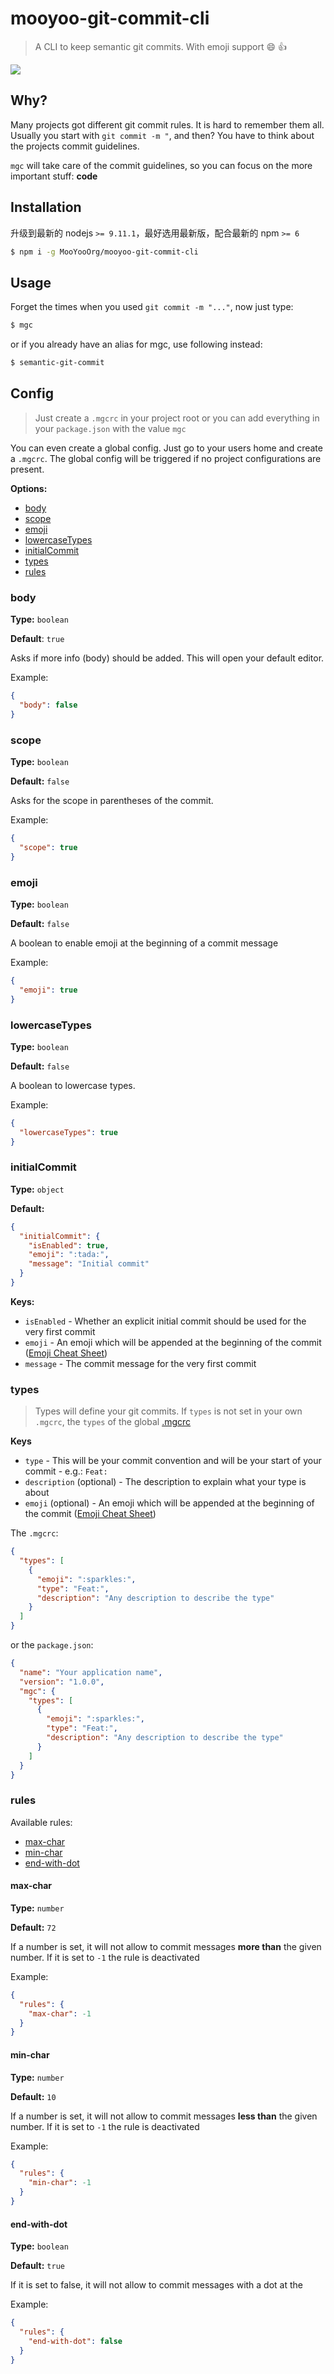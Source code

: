 # mooyoo-git-commit-cli

> A CLI to keep semantic git commits. With emoji support 😄 👍

<img src="https://raw.githubusercontent.com/mooyooorg/mooyoo-git-commit-cli/master/media/screenshot.gif">

## Why?

Many projects got different git commit rules. It is hard to remember them all. Usually you start with `git commit -m "`, and then? You have to think about the projects commit guidelines.

`mgc` will take care of the commit guidelines, so you can focus on the more important stuff: **code**

## Installation

升级到最新的 nodejs `>= 9.11.1`，最好选用最新版，配合最新的 npm `>= 6`

```sh
$ npm i -g MooYooOrg/mooyoo-git-commit-cli
```

## Usage

Forget the times when you used `git commit -m "..."`, now just type:

```sh
$ mgc
```

or if you already have an alias for mgc, use following instead:

```sh
$ semantic-git-commit
```

## Config

> Just create a `.mgcrc` in your project root or you can add everything in your `package.json` with the value `mgc`

You can even create a global config. Just go to your users home and create a `.mgcrc`. The global config will be triggered if no project configurations are present.

**Options:**

- [body](#body)
- [scope](#scope)
- [emoji](#emoji)
- [lowercaseTypes](#lowercaseTypes)
- [initialCommit](#initialCommit)
- [types](#types)
- [rules](#rules)

### body

**Type:** `boolean`

**Default**: `true`

Asks if more info (body) should be added. This will open your default editor.

Example:

```json
{
  "body": false
}
```

### scope

**Type:** `boolean`

**Default:** `false`

Asks for the scope in parentheses of the commit.

Example:

```json
{
  "scope": true
}
```

### emoji

**Type:** `boolean`

**Default:** `false`

A boolean to enable emoji at the beginning of a commit message

Example:

```json
{
  "emoji": true
}
```

### lowercaseTypes

**Type:** `boolean`

**Default:** `false`

A boolean to lowercase types.

Example:

```json
{
  "lowercaseTypes": true
}
```

### initialCommit

**Type:** `object`

**Default:**

```json
{
  "initialCommit": {
    "isEnabled": true,
    "emoji": ":tada:",
    "message": "Initial commit"
  }
}
```

**Keys:**

- `isEnabled` - Whether an explicit initial commit should be used for the very first commit
- `emoji` - An emoji which will be appended at the beginning of the commit ([Emoji Cheat Sheet](https://www.webpagefx.com/tools/emoji-cheat-sheet/))
- `message` - The commit message for the very first commit

### types

> Types will define your git commits. If `types` is not set in your own `.mgcrc`, the `types` of the global [.mgcrc](.mgcrc)

**Keys**

- `type` - This will be your commit convention and will be your start of your commit - e.g.: `Feat:`
- `description` (optional) - The description to explain what your type is about
- `emoji` (optional) - An emoji which will be appended at the beginning of the commit ([Emoji Cheat Sheet](https://www.webpagefx.com/tools/emoji-cheat-sheet/))

The `.mgcrc`:

```json
{
  "types": [
    {
      "emoji": ":sparkles:",
      "type": "Feat:",
      "description": "Any description to describe the type"
    }
  ]
}
```

or the `package.json`:

```json
{
  "name": "Your application name",
  "version": "1.0.0",
  "mgc": {
    "types": [
      {
        "emoji": ":sparkles:",
        "type": "Feat:",
        "description": "Any description to describe the type"
      }
    ]
  }
}
```

### rules

Available rules:

- [max-char](#max-char)
- [min-char](#min-char)
- [end-with-dot](#end-with-dot)

#### max-char

**Type:** `number`

**Default:** `72`

If a number is set, it will not allow to commit messages **more than** the given number. If it is set to `-1` the rule is deactivated

Example:

```json
{
  "rules": {
    "max-char": -1
  }
}
```

#### min-char

**Type:** `number`

**Default:** `10`

If a number is set, it will not allow to commit messages **less than** the given number. If it is set to `-1` the rule is deactivated

Example:

```json
{
  "rules": {
    "min-char": -1
  }
}
```

#### end-with-dot

**Type:** `boolean`

**Default:** `true`

If it is set to false, it will not allow to commit messages with a dot at the

Example:

```json
{
  "rules": {
    "end-with-dot": false
  }
}
```
